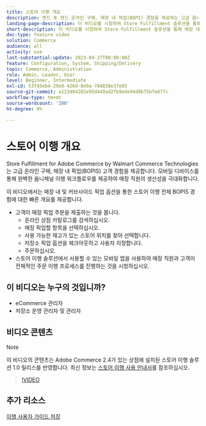 ```yaml
---
title: 스토어 이행 개요
description: 엔드 투 엔드 온라인 구매, 매장 내 픽업(BOPI) 경험을 제공하는 고급 옴니채널 이행 솔루션인 Walmart Commerce Technologies의 Adobe Commerce 스토어 이행 기능에 대해 알아보십시오.
landing-page-description: 이 비디오를 시청하여 Store Fulfillment 솔루션을 통해 매장 내 및 매장 내 픽업 및 매장 직원에게 보다 효율적이고 모바일용으로 준비된 주문 처리 워크플로우를 제공하여 고객에게 매장 픽업 주문을 픽업, 스테이징 및 판매하는 방법에 대해 알아보십시오.
short-description: 이 비디오를 시청하여 Store Fulfillment 솔루션을 통해 매장 내 및 매장 내 픽업 및 매장 직원에게 보다 효율적이고 모바일용으로 준비된 주문 처리 워크플로우를 제공하여 고객에게 매장 픽업 주문을 픽업, 스테이징 및 판매하는 방법에 대해 알아보십시오.
doc-type: feature video
solution: Commerce
audience: all
activity: use
last-substantial-update: 2023-04-27T00:00:00Z
feature: Configuration, System, Shipping/Delivery
topic: Commerce, Administration
role: Admin, Leader, User
level: Beginner, Intermediate
exl-id: 53f45eb4-29e0-426d-8e9a-784838e37e03
source-git-commit: a123404202e95d449ad2fb9ede94d8b75bfe677c
workflow-type: tm+mt
source-wordcount: '280'
ht-degree: 0%

---
```


# 스토어 이행 개요

Store Fulfillment for Adobe Commerce by Walmart Commerce Technologies는 고급 온라인 구매, 매장 내 픽업(BOPIS) 고객 경험을 제공합니다. 모바일 디바이스를 통해 완벽한 옴니채널 이행 워크플로우를 제공하여 매장 직원의 생산성을 극대화합니다.

이 비디오에서는 매장 내 및 커브사이드 픽업 옵션을 통한 스토어 이행 전체 BOPIS 경험에 대한 빠른 개요를 제공합니다.

- 고객이 매장 픽업 주문을 제출하는 것을 봅니다.
   - 온라인 상점 카탈로그를 검색하십시오.
   - 매장 픽업할 항목을 선택하십시오.
   - 사용 가능한 재고가 있는 스토어 위치를 찾아 선택합니다.
   - 저장소 픽업 옵션을 체크아웃하고 사용자 지정합니다.
   - 주문하십시오.
- 스토어 이행 솔루션에서 사용할 수 있는 모바일 앱을 사용하여 매장 직원과 고객이 전체적인 주문 이행 프로세스를 진행하는 것을 시청하십시오.

## 이 비디오는 누구의 것입니까?

- eCommerce 관리자
- 저장소 운영 관리자 및 관리자

## 비디오 콘텐츠

>[!NOTE]
>
>이 비디오의 콘텐츠는 Adobe Commerce 2.4가 있는 상점에 설치된 스토어 이행 솔루션 1.0 릴리스를 반영합니다. 최신 정보는 [스토어 이행 사용 안내서](https://experienceleague.adobe.com/docs/commerce-merchant-services/store-fulfillment/introduction.html?lang=ko)를 참조하십시오.

>[!VIDEO](https://video.tv.adobe.com/v/343653?quality=12&learn=on)

## 추가 리소스

[이행 사용자 가이드 저장](https://experienceleague.adobe.com/docs/commerce-merchant-services/store-fulfillment/introduction.html?lang=ko)
